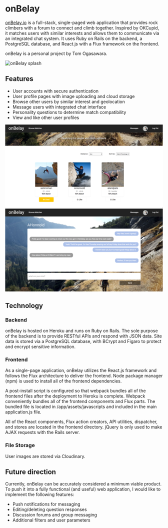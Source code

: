 # onBelay

[onBelay.io][onBelay] is a full-stack, single-paged web application that provides rock climbers with a forum to connect and climb together. Inspired by OKCupid, it matches users with similar interests and allows them to communicate via an integrated chat system. It uses Ruby on Rails on the backend, a PostgreSQL database, and React.js with a Flux framework on the frontend.

onBelay is a personal project by Tom Ogasawara.

![onBelay splash][splashPage]


## Features

- User accounts with secure authentication
- User profile pages with image uploading and cloud storage
- Browse other users by similar interest and geolocation
- Message users with integrated chat interface
- Personality questions to determine match compatibility
- View and like other user profiles


![Browse][browseMatches]
![Conversation][conversation]



## Technology

### Backend

onBelay is hosted on Heroku and runs on Ruby on Rails. The sole purpose of the backend is to provide RESTful APIs and respond with JSON data. Site data is stored via a PostgreSQL database, with BCrypt and Figaro to protect and encrypt sensitive information.   

### Frontend

As a single-page application, onBelay utilizes the React.js framework and follows the Flux architecture to deliver the frontend. Node package manager (npm) is used to install all of the frontend dependencies.

A post-install script is configured so that webpack bundles all of the frontend files after the deployment to Heroku is complete. Webpack conveniently bundles all of the frontend components and Flux parts. The bundled file is located in /app/assets/javascripts and included in the main application.js file.

All of the React components, Flux action creators, API utilities, dispatcher, and stores are located in the frontend directory. jQuery is only used to make AJAX requests with the Rails server.

### File Storage

User images are stored via Cloudinary.



## Future direction

Currently, onBelay can be accurately considered a minimum viable product. To push it into a fully functional (and useful) web application, I would like to implement the following features:
- Push notifications for messaging
- Editing/deleting question responses
- Discussion forums and group messaging
- Additional filters and user parameters

[conversation]: ./docs/images/conversation.png "Conversation"
[onBelay]: http://onbelay.io
[splashPage]: ./docs/images/splash_page.png "Splash Page"
[userProfile]: ./docs/images/user_profile.png "User Profile"
[browseMatches]: ./docs/images/browse_matches.png "Browse Matches"
[questionForm]: ./docs/images/question_form.png "Question Form"
